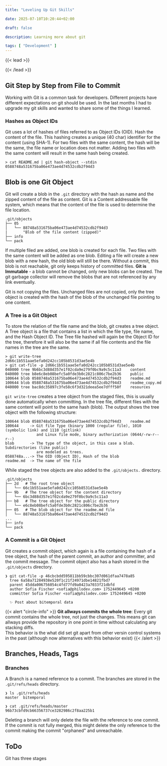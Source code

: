 ```yaml
---
title: "Leveling Up Git Skills"

date: 2025-07-10T10:20:44+02:00

draft: false

description: Learning more about git

tags: [ "Development" ]
---
```


{{< lead >}}

{{< /lead >}}

## Git Step by Step from File to Commit

Working with Git is a common task for developers. Different projects have different expectations on git should be used.
In the last months I had to upgrade my git skills and wanted to share some of the things I learned.

### Hashes as Object IDs

Git uses a lot of hashes of files referred to as Object IDs (OID).
Hash the content of the file. This hashing creates a unique (40 char) identifier for the content (using SHA-1). For two
files with the same content, the hash will be the same, the file name or location does not matter.
Adding two files with the same content will result in the same hash being created.

```shell
> cat README.md | git hash-object --stdin
0588748a531675ba06e473ae4d74532cdb2f94d3
```

## Blob is one Git Object

Git will create a blob in the `.git` directory with the hash as name and the zipped content of the file as content.
Git is a Content addressable file system, which means that the content of the file is used to determine the file
location.

```text
.git/objects
├── 05
│   └── 88748a531675ba06e473ae4d74532cdb2f94d3
|       "Blob of the file content (zipped)"
├── info
└── pack
```

If multiple filed are added, one blob is created for each file. Two files with the same content will be added as one
blob. Editing a file will create a new blob with a new hash, the old blob will still be there. Without a commit, this
blob is not reachable, git only keeps history of committed files.
**Git is Immutable** - a blob cannot be changed, only new blobs can be created. The git garbage collector will remove
the blobs that are not referenced by any link eventually.

Git is not copying the files. Unchanged files are not copied, only the tree object is created with the hash of the blob
of the unchanged file pointing to one content.

### A Tree is a Git Object

To store the relation of the file name and the blob, git creates a tree object. A Tree object is a file that contains a
list in which the file type, file name, and the Hash Object ID. The Tree file hashed will again be the Object ID for the
tree, therefore it will also be the same if all file contents and the file names in the tree are the same.

```shell
> git write-tree
2d66c1b551aae5efa0d242cc105b8531d3ae5e4b
> git cat-file -p 2d66c1b551aae5efa0d242cc105b8531d3ae5e4b
040000 tree 9b6bc3d88d357e1f02cda9e279f0bc9a9c5c11a3	content
040000 tree b8e6c8eb08befc5a0fde3b0c2821c806c7be2b36	public
100644 blob 0588748a531675ba06e473ae4d74532cdb2f94d3	readme.md
100644 blob 0588748a531675ba06e473ae4d74532cdb2f94d3	readme_copy.md
040000 tree bac8dc35897c3fe58c6f3d321deea5ee7dfff50f	resources
```

`git write-tree` creates a tree object from the staged files, this is usually done automatically when committing.
In the tree file, different files with the same content will point to the same hash (blob).
The output shows the tree object with the following structure:

```text
100644 blob 0588748a531675ba06e473ae4d74532cdb2f94d3	readme.md
100644     -> Git file Type (binary 1000 (regular file), 1010 (symbolic link) and 1110 (gitlink) 
              and Linux file mode, binary authorization (0644/-rw-r--r--)
blob       -> The type of the object, in this case a blob. Subdirectories (like public) 
              are modeled as trees. 
0588748a...-> The OID (Object ID), Hash of the blob
readme.md  -> The name of the file
```

While staged the tree objects are also added to the `.git/objects.` directory.

```text
.git/objects
├── 2d   # The root tree object
│   └── 66c1b551aae5efa0d242cc105b8531d3ae5e4b 
├── 9b   # The tree object for the content directory
│   └── 6bc3d88d357e1f02cda9e279f0bc9a9c5c11a3 
├── b8   # The tree object for the public directory
│   └── e6c8eb08befc5a0fde3b0c2821c806c7be2b36
├── 05   # The blob object for the readme.md file
│   └── 88748a531675ba06e473ae4d74532cdb2f94d3
...
├── info
└── pack
```

### A Commit is a Git Object

Git creates a commit object, which again is a file containing the hash of a tree object, the hash of the parent commit,
an author and committer, and the commit message. The commit object also has a hash stored in the `.git/objects`
directory.

```shell
❯ git cat-file -p 46cbcbdd595811bb59cbbc307d061dfaa7478a85
  tree 6a58a71284938e520f1c21f24971dbe14821fbd7
  parent 45dda006756054c4fd77fd9a0423a7033f21dbfd
  author Sofia Fischer <sofia@philodev.com> 1752449645 +0200
  committer Sofia Fischer <sofia@philodev.com> 1752449645 +0200
  
  ✨ Post about bitemporal data
```

{{< alert "circle-info" >}} **Git allways commits the whole tree**:
Every git commit contains the whole tree, not just the changes.
This means git can allways provide the repository in one point in time without calculating any stacking diffs.   
This behavior is the what did set git apart from other versin control systems in the past (although now alternatives
with this behavior exist)
{{< /alert >}}

## Branches, Heads, Tags

### Branches

A Branch is a named reference to a commit. The branches are stored in the `.git/refs/heads` directory.

```shell
❯ ls .git/refs/heads
master  bitemporal

❯ cat .git/refs/heads/master
96b73cbfd9cb66356737ce3282986c2f8aa225b1
```

Deleting a branch will only delete the file with the reference to one commit. If the commit is not fully merged, this
might delete the only reference to the commit making the commit "orphaned" and unreachable.

## ToDo

Git has three stages









